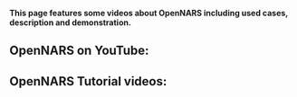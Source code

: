 **This page features some videos about OpenNARS including used cases, description and demonstration.**

## OpenNARS on YouTube:

## OpenNARS Tutorial videos: